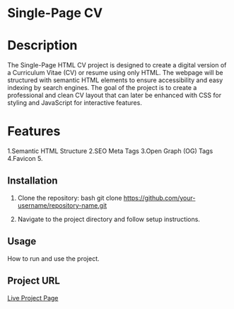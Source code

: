 # Single-Page CV

# Description
The Single-Page HTML CV project is designed to create a digital version of a Curriculum Vitae (CV) or resume using only HTML. 
The webpage will be structured with semantic HTML elements to ensure accessibility and easy indexing by search engines. 
The goal of the project is to create a professional and clean CV layout that can later be enhanced with CSS for styling and JavaScript for interactive features.

# Features
1.Semantic HTML Structure
2.SEO Meta Tags
3.Open Graph (OG) Tags
4.Favicon
5.

## Installation
1. Clone the repository:
   bash
   git clone https://github.com/your-username/repository-name.git
   
2. Navigate to the project directory and follow setup instructions.

## Usage
How to run and use the project.

## Project URL
[Live Project Page]()
